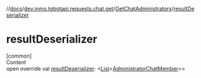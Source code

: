 //[docs](../../../index.md)/[dev.inmo.tgbotapi.requests.chat.get](../index.md)/[GetChatAdministrators](index.md)/[resultDeserializer](result-deserializer.md)



# resultDeserializer  
[common]  
Content  
open override val [resultDeserializer](result-deserializer.md): <[List](https://kotlinlang.org/api/latest/jvm/stdlib/kotlin.collections/-list/index.html)<[AdministratorChatMember](../../dev.inmo.tgbotapi.types.ChatMember.abstracts/-administrator-chat-member/index.md)>>  



